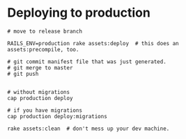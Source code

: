 



# Deploying to production

    # move to release branch
    
    RAILS_ENV=production rake assets:deploy  # this does an assets:precompile, too.

    # git commit manifest file that was just generated.
    # git merge to master
    # git push


    # without migrations
    cap production deploy

    # if you have migrations
    cap production deploy:migrations

    rake assets:clean  # don't mess up your dev machine.
